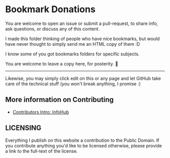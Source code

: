 # Bookmark Donations

You are welcome to open an issue or submit a pull-request, to share info, ask questions, or discuss any of this content.

I made this folder thinking of people who have nice bookmarks, but would have never thought to simply send me an HTML copy of them :D

I know some of you got bookmarks folders for specific subjects.

You are welcome to leave a copy here, for posterity. :bow:

---

Likewise, you may simply click edit on this or any page and let GitHub take care of the technical stuff (you won't break anything, I promise :)

## More information on Contributing

* [Contributors Intro: InfoHub](https://infominer.id/contributors-intro/)

## LICENSING

Everything I publish on this website a contribution to the Public Domain. If you contribute anything you'd like to be licensed otherwise, please provide a link to the full-text of the license.
